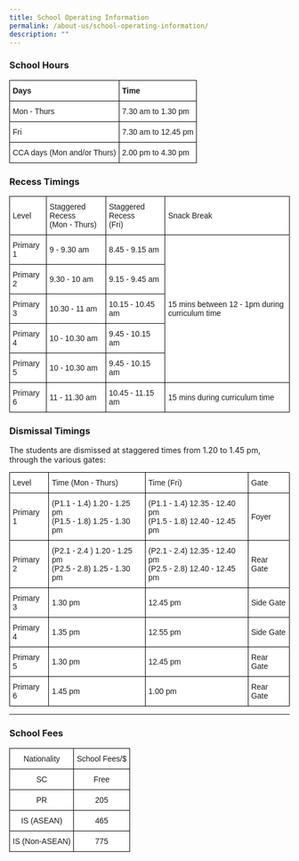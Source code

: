 ```yaml
---
title: School Operating Information
permalink: /about-us/school-operating-information/
description: ""
---
```

### **School Hours**

<style type="text/css">
.tg  {border-collapse:collapse;border-spacing:0;margin:0px auto;}
.tg td{border-color:black;border-style:solid;border-width:1px;font-family:Arial, sans-serif;font-size:14px;
  overflow:hidden;padding:10px 5px;word-break:normal;}
.tg th{border-color:black;border-style:solid;border-width:1px;font-family:Arial, sans-serif;font-size:14px;
  font-weight:normal;overflow:hidden;padding:10px 5px;word-break:normal;}
.tg .tg-dgl5{background-color:#FFF;font-weight:bold;text-align:left;vertical-align:top}
.tg .tg-zr06{background-color:#FFF;text-align:left;vertical-align:middle}
</style>
<table class="tg">
<tbody>
  <tr>
    <td class="tg-dgl5">Days<br></td>
    <td class="tg-dgl5">Time<br></td>
  </tr>
  <tr>
    <td class="tg-zr06">Mon - Thurs<br></td>
    <td class="tg-zr06">7.30 am to 1.30 pm<br></td>
  </tr>
  <tr>
    <td class="tg-zr06">Fri<br></td>
    <td class="tg-zr06">7.30 am to 12.45 pm<br></td>
  </tr>
  <tr>
    <td class="tg-zr06">CCA days (Mon and/or Thurs)<br></td>
    <td class="tg-zr06">2.00 pm to 4.30 pm</td>
  </tr>
</tbody>
</table>

### **Recess Timings**

<style type="text/css">
.tg  {border-collapse:collapse;border-spacing:0;margin:0px auto;}
.tg td{border-color:black;border-style:solid;border-width:1px;font-family:Arial, sans-serif;font-size:14px;
  overflow:hidden;padding:10px 5px;word-break:normal;}
.tg th{border-color:black;border-style:solid;border-width:1px;font-family:Arial, sans-serif;font-size:14px;
  font-weight:normal;overflow:hidden;padding:10px 5px;word-break:normal;}
.tg .tg-zr06{background-color:#FFF;text-align:left;vertical-align:middle}
.tg .tg-ktyi{background-color:#FFF;text-align:left;vertical-align:top}
</style>
<table class="tg">
<tbody>
  <tr>
    <td class="tg-zr06">Level<br></td>
    <td class="tg-ktyi"><span style="background-color:initial">Staggered Recess</span><br><span style="background-color:initial">(Mon - Thurs)</span></td>
    <td class="tg-ktyi"><span style="background-color:initial">Staggered Recess</span><br><span style="background-color:initial">(Fri)</span></td>
    <td class="tg-zr06">Snack Break<br></td>
  </tr>
  <tr>
    <td class="tg-zr06">Primary 1<br></td>
    <td class="tg-zr06">9 - 9.30 am<br></td>
    <td class="tg-zr06">8.45 - 9.15 am<br></td>
    <td class="tg-zr06" rowspan="5">15 mins between 12 - 1pm during curriculum time<br></td>
  </tr>
  <tr>
    <td class="tg-zr06">Primary 2<br></td>
    <td class="tg-zr06">9.30 - 10 am<br></td>
    <td class="tg-zr06">9.15 - 9.45 am<br></td>
  </tr>
  <tr>
    <td class="tg-zr06">Primary 3<br></td>
    <td class="tg-zr06">10.30 - 11 am<br></td>
    <td class="tg-zr06">10.15 - 10.45 am<br></td>
  </tr>
  <tr>
    <td class="tg-zr06">Primary 4<br></td>
    <td class="tg-zr06">10 - 10.30 am<br></td>
    <td class="tg-zr06">9.45 - 10.15 am<br></td>
  </tr>
  <tr>
    <td class="tg-zr06">Primary 5<br></td>
    <td class="tg-zr06">10 - 10.30 am<br></td>
    <td class="tg-zr06">9.45 - 10.15 am<br></td>
  </tr>
  <tr>
    <td class="tg-zr06">Primary 6<br></td>
    <td class="tg-zr06">11 - 11.30 am<br></td>
    <td class="tg-zr06">10.45 - 11.15 am<br></td>
    <td class="tg-zr06">15 mins during curriculum time</td>
  </tr>
</tbody>
</table>

### **Dismissal Timings**

The students are dismissed at staggered times from 1.20 to 1.45 pm, through the various gates:

<style type="text/css">
.tg  {border-collapse:collapse;border-spacing:0;margin:0px auto;}
.tg td{border-color:black;border-style:solid;border-width:1px;font-family:Arial, sans-serif;font-size:14px;
  overflow:hidden;padding:10px 5px;word-break:normal;}
.tg th{border-color:black;border-style:solid;border-width:1px;font-family:Arial, sans-serif;font-size:14px;
  font-weight:normal;overflow:hidden;padding:10px 5px;word-break:normal;}
.tg .tg-zr06{background-color:#FFF;text-align:left;vertical-align:middle}
.tg .tg-ktyi{background-color:#FFF;text-align:left;vertical-align:top}
</style>
<table class="tg">
<tbody>
  <tr>
    <td class="tg-zr06">Level<br></td>
    <td class="tg-zr06">Time (Mon - Thurs)<br></td>
    <td class="tg-zr06">Time (Fri)<br></td>
    <td class="tg-zr06">Gate<br></td>
  </tr>
  <tr>
    <td class="tg-zr06">Primary 1<br></td>
    <td class="tg-ktyi"><span style="background-color:initial">(P1.1 - 1.4) 1.20 - 1.25 pm</span><br><span style="background-color:initial">(P1.5 - 1.8) 1.25 - 1.30 pm</span></td>
    <td class="tg-ktyi"><span style="background-color:initial">(P1.1 - 1.4) 12.35 - 12.40 pm</span><br><span style="background-color:initial">(P1.5 - 1.8) 12.40 - 12.45 pm</span></td>
    <td class="tg-zr06">Foyer<br></td>
  </tr>
  <tr>
    <td class="tg-zr06">Primary 2<br></td>
    <td class="tg-ktyi"><span style="background-color:initial">(P2.1 - 2.4 ) 1.20 - 1.25 pm</span><br><span style="background-color:initial">(P2.5 - 2.8) 1.25 - 1.30 pm</span></td>
    <td class="tg-ktyi"><span style="background-color:initial">(P2.1 - 2.4) 12.35 - 12.40 pm</span><br><span style="background-color:initial">(P2.5 - 2.8) 12.40 - 12.45 pm</span></td>
    <td class="tg-zr06">Rear Gate<br></td>
  </tr>
  <tr>
    <td class="tg-zr06">Primary 3<br></td>
    <td class="tg-zr06">1.30 pm<br></td>
    <td class="tg-zr06">12.45 pm<br></td>
    <td class="tg-zr06">Side Gate<br></td>
  </tr>
  <tr>
    <td class="tg-zr06">Primary 4<br></td>
    <td class="tg-zr06">1.35 pm<br></td>
    <td class="tg-zr06">12.55 pm<br></td>
    <td class="tg-zr06">Side Gate<br></td>
  </tr>
  <tr>
    <td class="tg-zr06">Primary 5<br></td>
    <td class="tg-zr06">1.30 pm<br></td>
    <td class="tg-zr06">12.45 pm<br></td>
    <td class="tg-zr06">Rear Gate<br></td>
  </tr>
  <tr>
    <td class="tg-zr06">Primary 6<br></td>
    <td class="tg-zr06">1.45 pm<br></td>
    <td class="tg-zr06">1.00 pm<br></td>
    <td class="tg-zr06">Rear Gate</td>
  </tr>
</tbody>
</table>


---------

### **School Fees**

<style type="text/css">
.tg  {border-collapse:collapse;border-spacing:0;margin:0px auto;}
.tg td{border-color:black;border-style:solid;border-width:1px;font-family:Arial, sans-serif;font-size:14px;
  overflow:hidden;padding:10px 5px;word-break:normal;}
.tg th{border-color:black;border-style:solid;border-width:1px;font-family:Arial, sans-serif;font-size:14px;
  font-weight:normal;overflow:hidden;padding:10px 5px;word-break:normal;}
.tg .tg-f4yw{background-color:#FFF;text-align:center;vertical-align:middle}
</style>
<table class="tg">
<tbody>
  <tr>
    <td class="tg-f4yw">Nationality<br></td>
    <td class="tg-f4yw">School Fees/$<br></td>
  </tr>
  <tr>
    <td class="tg-f4yw">SC<br></td>
    <td class="tg-f4yw">Free<br></td>
  </tr>
  <tr>
    <td class="tg-f4yw">PR<br></td>
    <td class="tg-f4yw">205<br></td>
  </tr>
  <tr>
    <td class="tg-f4yw">IS (ASEAN)<br></td>
    <td class="tg-f4yw">465<br></td>
  </tr>
  <tr>
    <td class="tg-f4yw">IS (Non-ASEAN)<br></td>
    <td class="tg-f4yw">775</td>
  </tr>
</tbody>
</table>